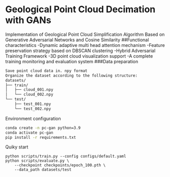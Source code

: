 # Geological Point Cloud Decimation with GANs
Implementation of Geological Point Cloud Simplification Algorithm Based on Generative Adversarial Networks and Cosine Similarity
##Functional characteristics
-Dynamic adaptive multi head attention mechanism
-Feature preservation strategy based on DBSCAN clustering
-Hybrid Adversarial Training Framework
-3D point cloud visualization support
-A complete training monitoring and evaluation system
###Data preparation
```bash
Save point cloud data in. npy format
Organize the dataset according to the following structure:
datasets/
├── train/
│   ├── cloud_001.npy
│   └── cloud_002.npy
└── test/
    ├── test_001.npy
    └── test_002.npy
```

Environment configuration
```bash
conda create -n pc-gan python=3.9
conda activate pc-gan
pip install -r requirements.txt
```
Quiky start
```
python scripts/train.py --config configs/default.yaml
python scripts/evaluate.py \
    --checkpoint checkpoints/epoch_100.pth \
    --data_path datasets/test

